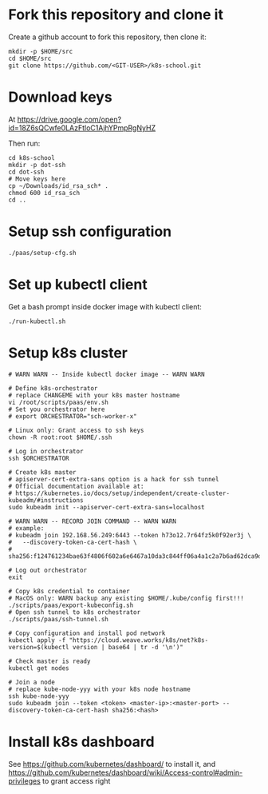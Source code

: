 # Fork this repository and clone it

Create a github account to fork this repository, then clone it:
```shell
mkdir -p $HOME/src
cd $HOME/src
git clone https://github.com/<GIT-USER>/k8s-school.git
```

# Download keys

At https://drive.google.com/open?id=18Z6sQCwfe0LAzFtloC1AjhYPmpRgNyHZ 

Then run:

```shell
cd k8s-school
mkdir -p dot-ssh
cd dot-ssh
# Move keys here
cp ~/Downloads/id_rsa_sch* .
chmod 600 id_rsa_sch
cd ..
```

# Setup ssh configuration

```shell
./paas/setup-cfg.sh
```

# Set up kubectl client

Get a bash prompt inside docker image with kubectl client:

```shell
./run-kubectl.sh
```

# Setup k8s cluster

```shell
# WARN WARN -- Inside kubectl docker image -- WARN WARN

# Define k8s-orchestrator
# replace CHANGEME with your k8s master hostname
vi /root/scripts/paas/env.sh 
# Set you orchestrator here
# export ORCHESTRATOR="sch-worker-x"

# Linux only: Grant access to ssh keys
chown -R root:root $HOME/.ssh

# Log in orchestrator
ssh $ORCHESTRATOR

# Create k8s master
# apiserver-cert-extra-sans option is a hack for ssh tunnel
# Official documentation available at:
# https://kubernetes.io/docs/setup/independent/create-cluster-kubeadm/#instructions
sudo kubeadm init --apiserver-cert-extra-sans=localhost

# WARN WARN -- RECORD JOIN COMMAND -- WARN WARN
# example:
# kubeadm join 192.168.56.249:6443 --token h73o12.7r64fz5k0f92er3j \
#   --discovery-token-ca-cert-hash \
#   sha256:f124761234bae63f4806f602a6e6467a10da3c844ff06a4a1c2a7b6ad62dca9d

# Log out orchestrator
exit

# Copy k8s credential to container
# MacOS only: WARN backup any existing $HOME/.kube/config first!!!
./scripts/paas/export-kubeconfig.sh
# Open ssh tunnel to k8s orchestrator
./scripts/paas/ssh-tunnel.sh

# Copy configuration and install pod network
kubectl apply -f "https://cloud.weave.works/k8s/net?k8s-version=$(kubectl version | base64 | tr -d '\n')"

# Check master is ready
kubectl get nodes

# Join a node
# replace kube-node-yyy with your k8s node hostname
ssh kube-node-yyy
sudo kubeadm join --token <token> <master-ip>:<master-port> --discovery-token-ca-cert-hash sha256:<hash>
```

# Install k8s dashboard

See https://github.com/kubernetes/dashboard/ to install it, and https://github.com/kubernetes/dashboard/wiki/Access-control#admin-privileges to grant access right
